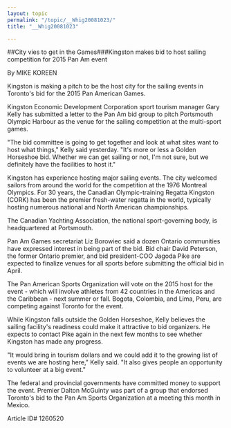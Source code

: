 ```yaml
---
layout: topic
permalink: "/topic/__Whig20081023/"
title: "__Whig20081023"

---
```


##City vies to get in the Games###Kingston makes bid to host sailing competition for 2015 Pan Am event

By MIKE KOREEN

<div class="column2">

Kingston is making a pitch to be the host city for the sailing events in Toronto's bid for the 2015 Pan American Games.

Kingston Economic Development Corporation sport tourism manager Gary Kelly has submitted a letter to the Pan Am bid group to pitch Portsmouth Olympic Harbour as the venue for the sailing competition at the multi-sport games.

"The bid committee is going to get together and look at what sites want to host what things," Kelly said yesterday. "It's more or less a Golden Horseshoe bid. Whether we can get sailing or not, I'm not sure, but we definitely have the facilities to host it."

Kingston has experience hosting major sailing events. The city welcomed sailors from around the world for the competition at the 1976 Montreal Olympics. For 30 years, the Canadian Olympic-training Regatta Kingston (CORK) has been the premier fresh-water regatta in the world, typically hosting numerous national and North American championships.

The Canadian Yachting Association, the national sport-governing body, is headquartered at Portsmouth.

Pan Am Games secretariat Liz Borowiec said a dozen Ontario communities have expressed interest in being part of the bid. Bid chair David Peterson, the former Ontario premier, and bid president-COO Jagoda Pike are expected to finalize venues for all sports before submitting the official bid in April.

The Pan American Sports Organization will vote on the 2015 host for the event - which will involve athletes from 42 countries in the Americas and the Caribbean - next summer or fall. Bogota, Colombia, and Lima, Peru, are competing against Toronto for the event.

While Kingston falls outside the Golden Horseshoe, Kelly believes the sailing facility's readiness could make it attractive to bid organizers. He expects to contact Pike again in the next few months to see whether Kingston has made any progress.

"It would bring in tourism dollars and we could add it to the growing list of events we are hosting here," Kelly said. "It also gives people an opportunity to volunteer at a big event."

The federal and provincial governments have committed money to support the event. Premier Dalton McGuinty was part of a group that endorsed Toronto's bid to the Pan Am Sports Organization at a meeting this month in Mexico.

</div>

Article ID# 1260520

